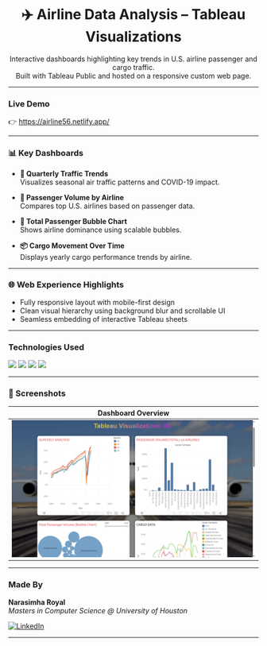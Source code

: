 <h1 align="center">✈️ Airline Data Analysis – Tableau Visualizations</h1>

<p align="center">
Interactive dashboards highlighting key trends in U.S. airline passenger and cargo traffic.<br>
Built with Tableau Public and hosted on a responsive custom web page.
</p>

---

### Live Demo  
👉 https://airline56.netlify.app/

---

### 📊 Key Dashboards

- **📅 Quarterly Traffic Trends**  
  Visualizes seasonal air traffic patterns and COVID-19 impact.

- **🛫 Passenger Volume by Airline**  
  Compares top U.S. airlines based on passenger data.

- **🔵 Total Passenger Bubble Chart**  
  Shows airline dominance using scalable bubbles.

- **📦 Cargo Movement Over Time**  
  Displays yearly cargo performance trends by airline.

---

### 🌐 Web Experience Highlights

- Fully responsive layout with mobile-first design  
- Clean visual hierarchy using background blur and scrollable UI  
- Seamless embedding of interactive Tableau sheets

---

### Technologies Used

<div align="left">
  <img src="https://img.shields.io/badge/Tableau-E97627?style=for-the-badge&logo=tableau&logoColor=white" />
  <img src="https://img.shields.io/badge/HTML5-F16529?style=for-the-badge&logo=html5&logoColor=white" />
  <img src="https://img.shields.io/badge/CSS3-2965F1?style=for-the-badge&logo=css3&logoColor=white" />
  <img src="https://img.shields.io/badge/JavaScript-F7DF1E?style=for-the-badge&logo=javascript&logoColor=black" />
</div>

---

### 📸 Screenshots

| Dashboard Overview | 
|--------------------|
| ![Overview](./overview.png) | 


---

###  Made By

**Narasimha Royal**  
_Masters in Computer Science @ University of Houston_

[![LinkedIn](https://img.shields.io/badge/LinkedIn-blue?style=flat&logo=linkedin)](https://www.linkedin.com/in/narasimha31)

---
